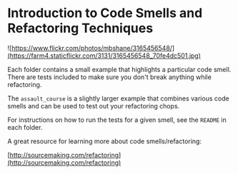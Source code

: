 # Introduction to Code Smells and Refactoring Techniques

![https://www.flickr.com/photos/mbshane/3165456548/](https://farm4.staticflickr.com/3131/3165456548_70fe4dc501.jpg)

Each folder contains a small example that highlights a particular code smell. There are tests included to make sure you don't break anything while refactoring.

The `assault_course` is a slightly larger example that combines various code smells and can be used to test out your refactoring chops.

For instructions on how to run the tests for a given smell, see the `README` in each folder.

A great resource for learning more about code smells/refactoring:

[http://sourcemaking.com/refactoring](http://sourcemaking.com/refactoring) 